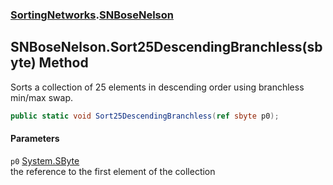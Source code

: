 ### [SortingNetworks](SortingNetworks.md 'SortingNetworks').[SNBoseNelson](SortingNetworks_SNBoseNelson.md 'SortingNetworks.SNBoseNelson')
## SNBoseNelson.Sort25DescendingBranchless(sbyte) Method
Sorts a collection of 25 elements in descending order using branchless min/max swap.  
```csharp
public static void Sort25DescendingBranchless(ref sbyte p0);
```
#### Parameters
<a name='SortingNetworks_SNBoseNelson_Sort25DescendingBranchless(sbyte)_p0'></a>
`p0` [System.SByte](https://docs.microsoft.com/en-us/dotnet/api/System.SByte 'System.SByte')  
the reference to the first element of the collection
  
